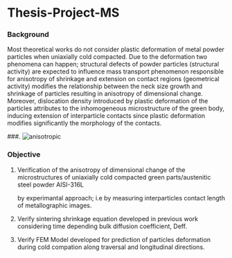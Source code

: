 # Thesis-Project-MS

### Background

Most theoretical works do not consider plastic deformation of metal powder particles when uniaxially cold compacted. 
Due to the deformation two phenomena can happen; structural defects of powder particles (structural activity) are expected to influence mass transport phenomenon responsible for anisotropy of shrinkage and extension on contact regions (geometrical activity) modifies the relationship between the neck size growth and shrinkage of particles resulting in anisotropy of dimensional change.
Moreover, dislocation density introduced by plastic deformation of the particles attributes to the inhomogeneous microstructure of the green body, inducing 
extension of interparticle contacts since plastic deformation modifies significantly the morphology of the contacts. 

   ###.           ![anisotropic](https://user-images.githubusercontent.com/84547558/224313002-73533a27-c0a7-40c5-b36b-927ff72103b1.png)

### Objective

1.  Verification of the anisotropy of dimensional change of the microstructures of uniaxially cold compacted green parts/austenitic steel powder AISI-316L

    by experimantal approach; i.e by measuring interparticles contact length of metallographic images.
    
2.  Verify sintering shrinkage equation developed in previous work considering time depending bulk diffusion coefficient, Deff.

3.  Verify FEM Model developed for prediction of particles deformation during cold compation along traversal and longitudinal directions.
